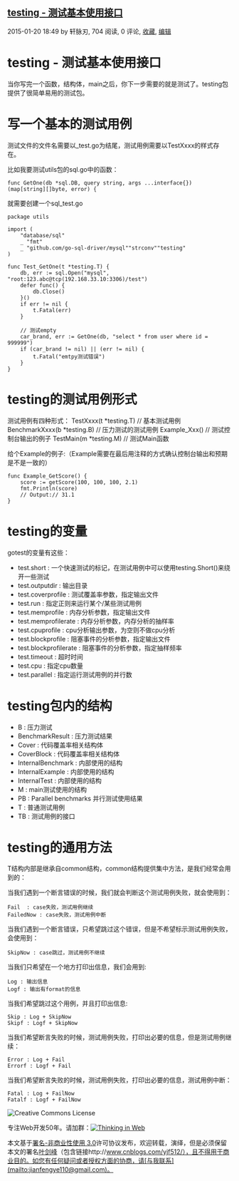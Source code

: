## [testing - 测试基本使用接口](http://www.cnblogs.com/yjf512/p/4237077.html)

2015-01-20 18:49 by 轩脉刃, 704 阅读, 0 评论, [收藏](http://www.cnblogs.com/yjf512/p/4237077.html#), [编辑](http://i.cnblogs.com/EditPosts.aspx?postid=4237077)

# testing - 测试基本使用接口

当你写完一个函数，结构体，main之后，你下一步需要的就是测试了。testing包提供了很简单易用的测试包。

# 写一个基本的测试用例

测试文件的文件名需要以_test.go为结尾，测试用例需要以TestXxxx的样式存在。

比如我要测试utils包的sql.go中的函数：

```
func GetOne(db *sql.DB, query string, args ...interface{}) (map[string][]byte, error) {
```

就需要创建一个sql_test.go

```
package utils

import (
    "database/sql"
    _ "fmt"
    _ "github.com/go-sql-driver/mysql""strconv""testing"
)

func Test_GetOne(t *testing.T) {
    db, err := sql.Open("mysql", "root:123.abc@tcp(192.168.33.10:3306)/test")
    defer func() {
        db.Close()
    }()
    if err != nil {
        t.Fatal(err)
    }

    // 测试empty
    car_brand, err := GetOne(db, "select * from user where id = 999999")
    if (car_brand != nil) || (err != nil) {
        t.Fatal("emtpy测试错误")
    }
}
```

# testing的测试用例形式

测试用例有四种形式：
TestXxxx(t *testing.T) // 基本测试用例BenchmarkXxxx(b *testing.B) // 压力测试的测试用例
Example_Xxx() // 测试控制台输出的例子
TestMain(m *testing.M) // 测试Main函数

给个Example的例子:（Example需要在最后用注释的方式确认控制台输出和预期是不是一致的）

```
func Example_GetScore() {
    score := getScore(100, 100, 100, 2.1)
    fmt.Println(score)
    // Output:// 31.1
}
```

# testing的变量

gotest的变量有这些：

- test.short : 一个快速测试的标记，在测试用例中可以使用testing.Short()来绕开一些测试
- test.outputdir : 输出目录
- test.coverprofile : 测试覆盖率参数，指定输出文件
- test.run : 指定正则来运行某个/某些测试用例
- test.memprofile : 内存分析参数，指定输出文件
- test.memprofilerate : 内存分析参数，内存分析的抽样率
- test.cpuprofile : cpu分析输出参数，为空则不做cpu分析
- test.blockprofile : 阻塞事件的分析参数，指定输出文件
- test.blockprofilerate : 阻塞事件的分析参数，指定抽样频率
- test.timeout : 超时时间
- test.cpu : 指定cpu数量
- test.parallel : 指定运行测试用例的并行数

# testing包内的结构

- B : 压力测试
- BenchmarkResult : 压力测试结果
- Cover : 代码覆盖率相关结构体
- CoverBlock : 代码覆盖率相关结构体
- InternalBenchmark : 内部使用的结构
- InternalExample : 内部使用的结构
- InternalTest : 内部使用的结构
- M : main测试使用的结构
- PB : Parallel benchmarks 并行测试使用结果
- T : 普通测试用例
- TB : 测试用例的接口

# testing的通用方法

T结构内部是继承自common结构，common结构提供集中方法，是我们经常会用到的：

当我们遇到一个断言错误的时候，我们就会判断这个测试用例失败，就会使用到：

```
Fail  : case失败，测试用例继续
FailedNow : case失败，测试用例中断
```

当我们遇到一个断言错误，只希望跳过这个错误，但是不希望标示测试用例失败，会使用到：

```
SkipNow : case跳过，测试用例不继续
```

当我们只希望在一个地方打印出信息，我们会用到:

```
Log : 输出信息
Logf : 输出有format的信息
```

当我们希望跳过这个用例，并且打印出信息:

```
Skip : Log + SkipNow
Skipf : Logf + SkipNow
```

当我们希望断言失败的时候，测试用例失败，打印出必要的信息，但是测试用例继续：

```
Error : Log + Fail
Errorf : Logf + Fail
```

当我们希望断言失败的时候，测试用例失败，打印出必要的信息，测试用例中断：

```
Fatal : Log + FailNow
Fatalf : Logf + FailNow
```

![Creative Commons License](https://kshttps0.wiz.cn/wiz-resource/89077880-eff4-11e0-a402-00237def97cc/7bc7695b-8d0d-46d4-ac2e-4197e4c597b9/index_files/298954b8-c850-4f29-9ace-5cd642d86723.png)

专注Web开发50年。请加群：[![Thinking in Web](https://kshttps0.wiz.cn/wiz-resource/89077880-eff4-11e0-a402-00237def97cc/7bc7695b-8d0d-46d4-ac2e-4197e4c597b9/index_files/6172cbab-d0fd-4526-96bf-f56f8ef302dc.png)](http://shang.qq.com/wpa/qunwpa?idkey=017d388202803b8f514317087f69ffabc5a1340342943a0fd8d3af1148653eb5)

本文基于[署名-非商业性使用 3.0](http://creativecommons.org/licenses/by-nc/3.0/deed.zh)许可协议发布，欢迎转载，演绎，但是必须保留本文的署名[叶剑峰](http://www.cnblogs.com/yjf512/)（包含链接http://www.cnblogs.com/yjf512/），且不得用于商业目的。如您有任何疑问或者授权方面的协商，请[与我联系](mailto:jianfengye110@gmail.com)。

